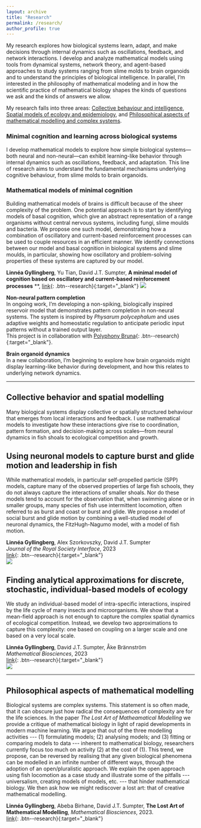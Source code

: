 ```yaml
---
layout: archive
title: "Research"
permalink: /research/
author_profile: true
---
```


My research explores how biological systems learn, adapt, and make decisions through internal dynamics such as oscillations, feedback, and network interactions. I develop and analyze mathematical models using tools from dynamical systems, network theory, and agent-based approaches to study systems ranging from slime molds to brain organoids and to understand the principles of biological intelligence.
In parallel, I’m interested in the philosophy of mathematical modeling and in how the scientific practice of mathematical biology shapes the kinds of questions we ask and the kinds of answers we allow.

My research falls into three areas: [Collective behaviour and intelligence](#collective-behaviour-and-intelligence), [Spatial models of ecology and epidemiology](#spatial-models-in-ecology-and-epidemiology), and [Philosophical aspects of mathematical modelling and complex systems](#philosophical-aspects-of-mathematical-modelling).


### Minimal cognition and learning across biological systems

I develop mathematical models to explore how simple biological systems—both neural and non-neural—can exhibit learning-like behavior through internal dynamics such as oscillations, feedback, and adaptation. This line of research aims to understand the fundamental mechanisms underlying cognitive behaviour, from slime molds to brain organoids.

### Mathematical models of minimal cognition
Building mathematical models of brains is difficult because of the sheer complexity of the problem. One potential approach is to start by identifying models of basal cognition, which give an abstract representation of a range organisms without central nervous systems, including fungi, slime moulds and bacteria. We propose one such model, demonstrating how a combination of oscillatory and current-based reinforcement processes can be used to couple resources in an efficient manner. We identify connections between our model and basal cognition in biological systems and slime moulds, in particular, showing how oscillatory and problem-solving properties of these systems are captured by our model. 

**Linnéa Gyllingberg**, Yu Tian, David J.T. Sumpter,
**A minimal model of cognition based on oscillatory and current-based reinforcement processes**
**,
[link](https://royalsocietypublishing.org/doi/10.1098/rsif.2024.0402){: .btn--research}{:target="_blank"}
![](/images/slime_network.png)

**Non-neural pattern completion**  
In ongoing work, I’m developing a non-spiking, biologically inspired reservoir model that demonstrates pattern completion in non-neural systems. The system is inspired by *Physarum polycephalum* and uses adaptive weights and homeostatic regulation to anticipate periodic input patterns without a trained output layer.  
This project is in collaboration with [Polyphony Bruna](https://pjbruna.github.io/){: .btn--research}{:target="_blank"}.

**Brain organoid dynamics**  
In a new collaboration, I’m beginning to explore how brain organoids might display learning-like behavior during development, and how this relates to underlying network dynamics.





---

## Collective behavior and spatial modelling

Many biological systems display collective or spatially structured behaviour that emerges from local interactions and feedback. I use mathematical models to investigate how these interactions give rise to coordination, pattern formation, and decision-making across scales—from neural dynamics in fish shoals to ecological competition and growth.

## Using neuronal models to capture burst and glide motion and leadership in fish
While mathematical models, in particular self-propelled particle (SPP) models, capture many of the observed properties of large fish schools, they do not always capture the interactions of smaller shoals. Nor do these models tend to account for the observation that, when swimming alone or in smaller groups, many species of fish use intermittent locomotion, often referred to as burst and coast or burst and glide. We propose a model of social burst and glide motion by combining a well-studied model of neuronal dynamics, the FitzHugh-Nagumo model, with a model of fish motion.

**Linnéa Gyllingberg**, Alex Szorkovszky, David J.T. Sumpter  
*Journal of the Royal Society Interface*, 2023  
[link](https://royalsocietypublishing.org/doi/10.1098/rsif.2023.0212){: .btn--research}{:target="_blank"}  
![](/images/fishdynamics.png)

## Finding analytical approximations for discrete, stochastic, individual-based models of ecology 
We study an individual-based model of intra-specific interactions, inspired by the life cycle of many insects and microorganisms. We show that a mean-field approach is not enough to capture the complex spatial dynamics of ecological competition. Instead, we develop two approximations to capture this complexity: one based on coupling on a larger scale and one based on a very local scale.  

**Linnéa Gyllingberg**, David J.T. Sumpter, Åke Brännström  
*Mathematical Biosciences*, 2023  
[link](https://www.sciencedirect.com/science/article/pii/S0025556423001244){: .btn--research}{:target="_blank"}  
![](/images/approx_image.png)

---

## Philosophical aspects of mathematical modelling
Biological systems are complex systems. This statement is so often made, that it can obscure just how radical the consequences of complexity are for the life sciences. In the paper *The Lost Art of Matheamatical Modelling* we provide a critique of mathematical biology in light of rapid developments in modern machine learning. We argue that out of the three modelling activities --- (1) formulating models; (2) analysing models; and (3) fitting or comparing models to data --- inherent to mathematical biology, researchers currently focus too much on activity (2) at the cost of (1). This trend, we propose, can be reversed by realising that any given biological phenomena can be modelled in an infinite number of different ways, through the adoption of an open/pluralistic approach. We explain the open approach using fish locomotion as a case study and illustrate some of the pitfalls --- universalism, creating models of models, etc. --- that hinder mathematical biology. We then ask how we might rediscover a lost art: that of creative mathematical modelling. 

 **Linnéa Gyllingberg**, Abeba Birhane, David J.T. Sumpter,
**The Lost Art of Mathematical Modelling**,
*Mathematical Biosciences*,
2023.\
[link](https://doi.org/10.1016/j.mbs.2023.109033){: .btn--research}{:target="_blank"}

